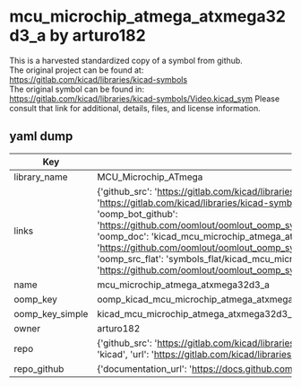 # mcu_microchip_atmega_atxmega32d3_a by arturo182  
This is a harvested standardized copy of a symbol from github.  
The original project can be found at:  
https://gitlab.com/kicad/libraries/kicad-symbols  
The original symbol can be found in:
https://gitlab.com/kicad/libraries/kicad-symbols/Video.kicad_sym
Please consult that link for additional, details, files, and license information.  
## yaml dump  
| Key | Value |  
| --- | --- |  
| library_name | MCU_Microchip_ATmega |  
| links | {'github_src': 'https://gitlab.com/kicad/libraries/kicad-symbols/Video.kicad_sym', 'github_src_repo': 'https://gitlab.com/kicad/libraries/kicad-symbols', 'oomp_bot': 'kicad_mcu_microchip_atmega_atxmega32d3_a/working', 'oomp_bot_github': 'https://github.com/oomlout/oomlout_oomp_symbol_bot/tree/main/kicad_mcu_microchip_atmega_atxmega32d3_a/working', 'oomp_doc': 'kicad_mcu_microchip_atmega_atxmega32d3_a/working', 'oomp_doc_github': 'https://github.com/oomlout/oomlout_oomp_symbol_doc/tree/main/kicad_mcu_microchip_atmega_atxmega32d3_a/working', 'oomp_src_flat': 'symbols_flat/kicad_mcu_microchip_atmega_atxmega32d3_a/working', 'oomp_src_flat_github': 'https://github.com/oomlout/oomlout_oomp_symbol_src/tree/main/kicad_mcu_microchip_atmega_atxmega32d3_a/working'} |  
| name | mcu_microchip_atmega_atxmega32d3_a |  
| oomp_key | oomp_kicad_mcu_microchip_atmega_atxmega32d3_a |  
| oomp_key_simple | kicad_mcu_microchip_atmega_atxmega32d3_a |  
| owner | arturo182 |  
| repo | {'github_src': 'https://gitlab.com/kicad/libraries/kicad-symbols/Video.kicad_sym', 'name': 'libraries/kicad-symbols', 'owner': 'kicad', 'url': 'https://gitlab.com/kicad/libraries/kicad-symbols'} |  
| repo_github | {'documentation_url': 'https://docs.github.com/rest/repos/repos#get-a-repository', 'message': 'Not Found'} |  

